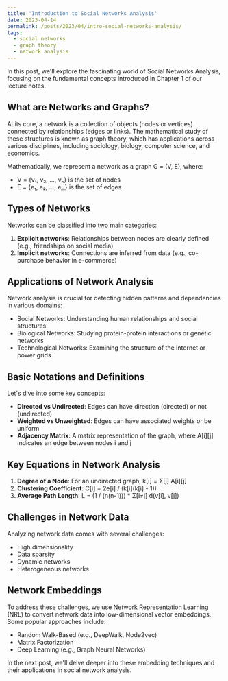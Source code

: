 ```yaml
---
title: 'Introduction to Social Networks Analysis'
date: 2023-04-14
permalink: /posts/2023/04/intro-social-networks-analysis/
tags:
  - social networks
  - graph theory
  - network analysis
---
```


In this post, we'll explore the fascinating world of Social Networks Analysis, focusing on the fundamental concepts introduced in Chapter 1 of our lecture notes.

## What are Networks and Graphs?

At its core, a network is a collection of objects (nodes or vertices) connected by relationships (edges or links). The mathematical study of these structures is known as graph theory, which has applications across various disciplines, including sociology, biology, computer science, and economics.

Mathematically, we represent a network as a graph G = (V, E), where:
- V = {v₁, v₂, ..., vₙ} is the set of nodes
- E = {e₁, e₂, ..., eₘ} is the set of edges

## Types of Networks

Networks can be classified into two main categories:
1. **Explicit networks**: Relationships between nodes are clearly defined (e.g., friendships on social media)
2. **Implicit networks**: Connections are inferred from data (e.g., co-purchase behavior in e-commerce)

## Applications of Network Analysis

Network analysis is crucial for detecting hidden patterns and dependencies in various domains:
- Social Networks: Understanding human relationships and social structures
- Biological Networks: Studying protein-protein interactions or genetic networks
- Technological Networks: Examining the structure of the Internet or power grids

## Basic Notations and Definitions

Let's dive into some key concepts:
- **Directed vs Undirected**: Edges can have direction (directed) or not (undirected)
- **Weighted vs Unweighted**: Edges can have associated weights or be uniform
- **Adjacency Matrix**: A matrix representation of the graph, where A[i][j] indicates an edge between nodes i and j

## Key Equations in Network Analysis

1. **Degree of a Node**: For an undirected graph, k[i] = Σ[j] A[i][j]
2. **Clustering Coefficient**: C[i] = 2e[i] / (k[i](k[i] - 1))
3. **Average Path Length**: L = (1 / (n(n-1))) * Σ[i≠j] d(v[i], v[j])

## Challenges in Network Data

Analyzing network data comes with several challenges:
- High dimensionality
- Data sparsity
- Dynamic networks
- Heterogeneous networks

## Network Embeddings

To address these challenges, we use Network Representation Learning (NRL) to convert network data into low-dimensional vector embeddings. Some popular approaches include:
- Random Walk-Based (e.g., DeepWalk, Node2vec)
- Matrix Factorization
- Deep Learning (e.g., Graph Neural Networks)

In the next post, we'll delve deeper into these embedding techniques and their applications in social network analysis.
